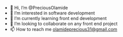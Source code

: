 - 👋 Hi, I’m @PreciousOlamide
- 👀 I’m interested in software development
- 🌱 I’m currently learning front end development
- 💞️ I’m looking to collaborate on any front end project
- 📫 How to reach me olamideprecious31@gmail.com

<!---
PreciousOlamide/PreciousOlamide is a ✨ special ✨ repository because its `README.md` (this file) appears on your GitHub profile.
You can click the Preview link to take a look at your changes.
--->
